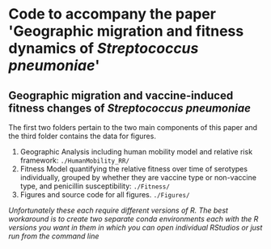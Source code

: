 # Code to accompany the paper 'Geographic migration and fitness dynamics of *Streptococcus pneumoniae*' <br />
## Geographic migration and vaccine-induced fitness changes of *Streptococcus pneumoniae*
The first two folders pertain to the two main components of this paper and the third folder contains the data for figures. <br />
1) Geographic Analysis including human mobility model and relative risk framework:  ```./HumanMobility_RR/```
2) Fitness Model quantifying the relative fitness over time of serotypes individually, grouped by whether they are vaccine type or non-vaccine type, and penicillin susceptibility: ```./Fitness/```
3) Figures and source code for all figures. ```./Figures/```


*Unfortunately these each require different versions of R. The best workaround is to create two separate conda environments each with the R versions you want in them in which you can open individual RStudios or just run from the command line*
